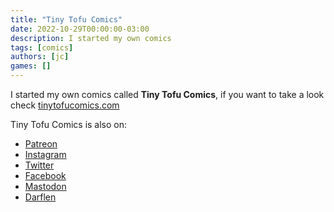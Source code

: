 ```yaml
---
title: "Tiny Tofu Comics"
date: 2022-10-29T00:00:00-03:00
description: I started my own comics
tags: [comics]
authors: [jc]
games: []
---
```


I started my own comics called **Tiny Tofu Comics**, if you want to take a look check [tinytofucomics.com](https://tinytofucomics.com)

Tiny Tofu Comics is also on:
- [Patreon](https://patreon.com/tinytofucomics)
- [Instagram](https://instagram.com/tinytofucomics)
- [Twitter](https://twitter.com/tinytofucomics)
- [Facebook](https://facebook.com/tinytofucomics)
- [Mastodon](https://mastodon.social/@tinytofucomics)
- [Darflen](https://darflen.com/users/61c60d54c62d9d4229bf840a)
